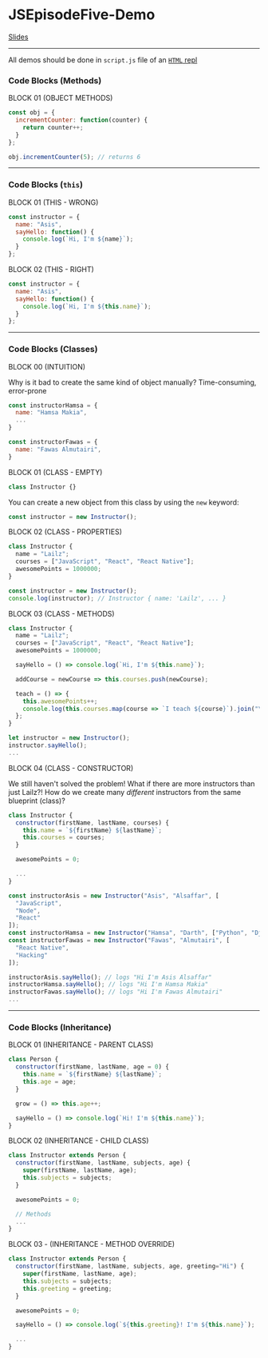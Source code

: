 # JSEpisodeFive-Demo

[Slides](https://docs.google.com/presentation/d/1N31I6dP7xlx30G8BT7g66g2Gk0AhDXRjuBIEn0XYHyQ)

---

All demos should be done in `script.js` file of an [`HTML` repl](https://repl.it/languages/html)

### Code Blocks (Methods)

BLOCK 01 (OBJECT METHODS)

```javascript
const obj = {
  incrementCounter: function(counter) {
    return counter++;
  }
};

obj.incrementCounter(5); // returns 6
```

---

### Code Blocks (`this`)

BLOCK 01 (THIS - WRONG)

```javascript
const instructor = {
  name: "Asis",
  sayHello: function() {
    console.log(`Hi, I'm ${name}`);
  }
};
```

BLOCK 02 (THIS - RIGHT)

```javascript
const instructor = {
  name: "Asis",
  sayHello: function() {
    console.log(`Hi, I'm ${this.name}`);
  }
};
```

---

### Code Blocks (Classes)

BLOCK 00 (INTUITION)

Why is it bad to create the same kind of object manually?
Time-consuming, error-prone

```javascript
const instructorHamsa = {
  name: "Hamsa Makia",
  ...
}

const instructorFawas = {
  name: "Fawas Almutairi",
}
```

BLOCK 01 (CLASS - EMPTY)

```javascript
class Instructor {}
```

You can create a new object from this class by using the `new` keyword:

```javascript
const instructor = new Instructor();
```

BLOCK 02 (CLASS - PROPERTIES)

```javascript
class Instructor {
  name = "Lailz";
  courses = ["JavaScript", "React", "React Native"];
  awesomePoints = 1000000;
}
```

```javascript
const instructor = new Instructor();
console.log(instructor); // Instructor { name: 'Lailz', ... }
```

BLOCK 03 (CLASS - METHODS)

```javascript
class Instructor {
  name = "Lailz";
  courses = ["JavaScript", "React", "React Native"];
  awesomePoints = 1000000;

  sayHello = () => console.log(`Hi, I'm ${this.name}`);

  addCourse = newCourse => this.courses.push(newCourse);

  teach = () => {
    this.awesomePoints++;
    console.log(this.courses.map(course => `I teach ${course}`).join("\n"));
  };
}
```

```javascript
let instructor = new Instructor();
instructor.sayHello();
...
```

BLOCK 04 (CLASS - CONSTRUCTOR)

We still haven't solved the problem!
What if there are more instructors than just Lailz?!
How do we create many _different_ instructors from the same blueprint (class)?

```javascript
class Instructor {
  constructor(firstName, lastName, courses) {
    this.name = `${firstName} ${lastName}`;
    this.courses = courses;
  }

  awesomePoints = 0;

  ...
}
```

```javascript
const instructorAsis = new Instructor("Asis", "Alsaffar", [
  "JavaScript",
  "Node",
  "React"
]);
const instructorHamsa = new Instructor("Hamsa", "Darth", ["Python", "Django"]);
const instructorFawas = new Instructor("Fawas", "Almutairi", [
  "React Native",
  "Hacking"
]);

instructorAsis.sayHello(); // logs "Hi I'm Asis Alsaffar"
instructorHamsa.sayHello(); // logs "Hi I'm Hamsa Makia"
instructorFawas.sayHello(); // logs "Hi I'm Fawas Almutairi"
...
```

---

### Code Blocks (Inheritance)

BLOCK 01 (INHERITANCE - PARENT CLASS)

```javascript
class Person {
  constructor(firstName, lastName, age = 0) {
    this.name = `${firstName} ${lastName}`;
    this.age = age;
  }

  grow = () => this.age++;

  sayHello = () => console.log(`Hi! I'm ${this.name}`);
}
```

BLOCK 02 (INHERITANCE - CHILD CLASS)

```javascript
class Instructor extends Person {
  constructor(firstName, lastName, subjects, age) {
    super(firstName, lastName, age);
    this.subjects = subjects;
  }

  awesomePoints = 0;

  // Methods
  ...
}
```

BLOCK 03 - (INHERITANCE - METHOD OVERRIDE)

```javascript
class Instructor extends Person {
  constructor(firstName, lastName, subjects, age, greeting="Hi") {
    super(firstName, lastName, age);
    this.subjects = subjects;
    this.greeting = greeting;
  }

  awesomePoints = 0;

  sayHello = () => console.log(`${this.greeting}! I'm ${this.name}`);

  ...
}
```
